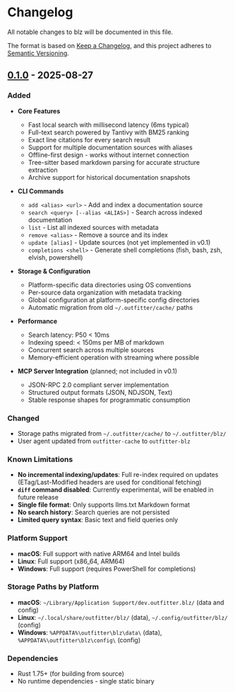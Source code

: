# Changelog

All notable changes to blz will be documented in this file.

The format is based on [Keep a Changelog](https://keepachangelog.com/en/1.0.0/),
and this project adheres to [Semantic Versioning](https://semver.org/spec/v2.0.0.html).

## [0.1.0] - 2025-08-27

### Added

- **Core Features**
  - Fast local search with millisecond latency (6ms typical)
  - Full-text search powered by Tantivy with BM25 ranking
  - Exact line citations for every search result
  - Support for multiple documentation sources with aliases
  - Offline-first design - works without internet connection
  - Tree-sitter based markdown parsing for accurate structure extraction
  - Archive support for historical documentation snapshots

- **CLI Commands**
  - `add <alias> <url>` - Add and index a documentation source
  - `search <query> [--alias <ALIAS>]` - Search across indexed documentation
  - `list` - List all indexed sources with metadata
  - `remove <alias>` - Remove a source and its index
  - `update [alias]` - Update sources (not yet implemented in v0.1)
  - `completions <shell>` - Generate shell completions (fish, bash, zsh, elvish, powershell)

- **Storage & Configuration**
  - Platform-specific data directories using OS conventions
  - Per-source data organization with metadata tracking
  - Global configuration at platform-specific config directories
  - Automatic migration from old `~/.outfitter/cache/` paths

- **Performance**
  - Search latency: P50 < 10ms
  - Indexing speed: < 150ms per MB of markdown
  - Concurrent search across multiple sources
  - Memory-efficient operation with streaming where possible

- **MCP Server Integration** (planned; not included in v0.1)
  - JSON-RPC 2.0 compliant server implementation
  - Structured output formats (JSON, NDJSON, Text)
  - Stable response shapes for programmatic consumption

### Changed

- Storage paths migrated from `~/.outfitter/cache/` to `~/.outfitter/blz/`
- User agent updated from `outfitter-cache` to `outfitter-blz`

### Known Limitations

- **No incremental indexing/updates**: Full re-index required on updates (ETag/Last-Modified headers are used for conditional fetching)
- **`diff` command disabled**: Currently experimental, will be enabled in future release
- **Single file format**: Only supports llms.txt Markdown format
- **No search history**: Search queries are not persisted
- **Limited query syntax**: Basic text and field queries only

### Platform Support

- **macOS**: Full support with native ARM64 and Intel builds
- **Linux**: Full support (x86_64, ARM64)
- **Windows**: Full support (requires PowerShell for completions)

### Storage Paths by Platform

- **macOS**: `~/Library/Application Support/dev.outfitter.blz/` (data and config)
- **Linux**: `~/.local/share/outfitter/blz/` (data), `~/.config/outfitter/blz/` (config)  
- **Windows**: `%APPDATA%\outfitter\blz\data\` (data), `%APPDATA%\outfitter\blz\config\` (config)

### Dependencies

- Rust 1.75+ (for building from source)
- No runtime dependencies - single static binary

[0.1.0]: https://github.com/outfitter-dev/blz/releases/tag/v0.1.0